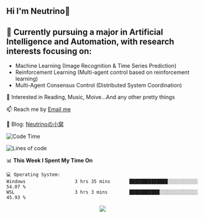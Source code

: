 ## Hi I'm Neutrino👋

## 🔭 Currently pursuing a major in Artificial Intelligence and Automation, with research interests focusing on:
- Machine Learning (Image Recognition & Time Series Prediction)
- Reinforcement Learning (Multi-agent control based on reinforcement learning)
- Multi-Agent Consensus Control (Distributed System Coordination)

💫 Interested in Reading, Music, Moive...And any other pretty things

📫 Reach me by [Email me](mailto:neutrin1zzz@gmail.com)

💬 Blog: [Neutrinoの小窝](https://neutrino.top/)

<!--START_SECTION:waka-->
![Code Time](http://img.shields.io/badge/Code%20Time-428%20hrs%204%20mins-blue)

![Lines of code](https://img.shields.io/badge/From%20Hello%20World%20I%27ve%20Written-657.0%20thousand%20lines%20of%20code-blue)

📊 **This Week I Spent My Time On** 

```text
💻 Operating System: 
Windows                  3 hrs 35 mins       ██████████████░░░░░░░░░░░   54.07 % 
WSL                      3 hrs 3 mins        ███████████░░░░░░░░░░░░░░   45.93 % 
```


<!--END_SECTION:waka-->

<div align="center">
<img align="center" src="https://skillicons.dev/icons?i=c,cpp,py&theme=dark" />
  
<!--
**Neutrin1/Neutrin1** is a ✨ _special_ ✨ repository because its `README.md` (this file) appears on your GitHub profile.

![header](https://capsule-render.vercel.app/api?type=venom&color=auto&height=100&section=header&text=Wish%20u%20have%20a%20nice%20day&fontSize=30&theme=tokyonight)
